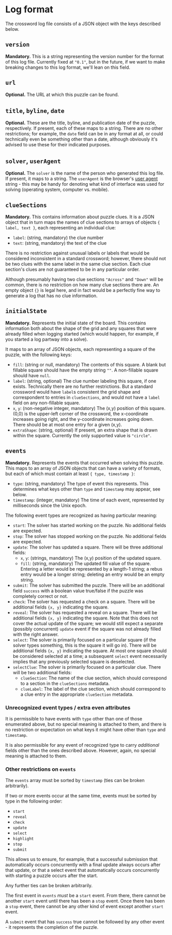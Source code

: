 # Log format

The crossword log file consists of a JSON object with the keys described below.

## `version`

**Mandatory.** This is a string representing the version number for the format of this log file. Currently fixed at `"0.1"`, but in the future, if we want to make breaking changes to this log format, we'll lean on this field.

## `url`

**Optional.** The URL at which this puzzle can be found.

## `title`, `byline`, `date`

**Optional.** These are the title, byline, and publication date of the puzzle, respectively. If present, each of these maps to a string. There are no other restrictions; for example, the `date` field can be in any format at all, or could technically even be something other than a date, although obviously it's advised to use these for their indicated purposes.

## `solver`, `userAgent`

**Optional.** The `solver` is the name of the person who generated this log file. If present, it maps to a string. The `userAgent` is the browser's [user agent](https://developer.mozilla.org/en-US/docs/Web/API/NavigatorID/userAgent) string - this may be handy for denoting what kind of interface was used for solving (operating system, computer vs. mobile).

## `clueSections`

**Mandatory.** This contains information about puzzle clues. It is a JSON object that in turn maps the names of clue sections to arrays of objects `{ label, text }`, each representing an individual clue:

- `label`: (string, mandatory) the clue number
- `text`: (string, mandatory) the text of the clue

There is no restriction against unusual labels or labels that would be considered inconsistent in a standard crossword; however, there should not be two clues with the same label in the same clue section. Each clue section's clues are not guaranteed to be in any particular order.

Although presumably having two clue sections `"Across"` and `"Down"` will be common, there is no restriction on how many clue sections there are. An empty object `{}` is legal here, and in fact would be a perfectly fine way to generate a log that has no clue information.

## `initialState`

**Mandatory.** Represents the initial state of the board. This contains information both about the shape of the grid and any squares that were already filled when logging started (which would happen, for example, if you started a log partway into a solve).

It maps to an array of JSON objects, each representing a square of the puzzle, with the following keys:

- `fill`: (string or null, mandatory) The contents of this square. A blank but fillable square should have the empty string `""`. A non-fillable square should have `null`.
- `label`: (string, optional) The clue number labeling this square, if one exists. Technically there are no further restrictions. But a standard crossword would have `label`s consistent the grid shape and correspondent to entries in `clueSections`, and would not have a `label` field on any non-fillable square.
- `x`, `y`: (non-negative integer, mandatory) The (x,y) position of this square. (0,0) is the upper-left corner of the crossword, the x-coordinate increases going right, and the y-coordinate increases going down. There should be at most one entry for a given (x,y).
- `extraShape`: (string, optional) If present, an extra shape that is drawn within the square. Currently the only supported value is `"circle"`.

## `events`

**Mandatory.** Represents the events that occurred when solving this puzzle. This maps to an array of JSON objects that can have a variety of formats, but each of which must contain at least `{ type, timestamp }`:

- `type`: (string, mandatory) The type of event this represents. This determines what keys other than `type` and `timestamp` may appear, see below.
- `timestamp`: (integer, mandatory) The time of each event, represented by milliseconds since the Unix epoch.

The following event types are recognized as having particular meaning:

- `start`: The solver has started working on the puzzle. No additional fields are expected.
- `stop`: The solver has stopped working on the puzzle. No additional fields are expected.
- `update`: The solver has updated a square. There will be three additional fields:
  - `x`, `y`: (strings, mandatory) The (x,y) position of the updated square.
  - `fill`: (string, mandatory) The updated fill value of the square. Entering a letter would be represented by a length-1 string; a rebus entry would be a longer string; deleting an entry would be an empty string.
- `submit`: The solver has submitted the puzzle. There will be an additional field `success` with a boolean value true/false if the puzzle was completely correct or not.
- `check`: The solver has requested a check on a square. There will be additional fields `{x, y}` indicating the square.
- `reveal`: The solver has requested a reveal on a square. There will be additional fields `{x, y}` indicating the square. Note that this does not cover the actual update of the square; we would still expect a separate (possibly concurrent) `update` event if the square was not already filled with the right answer.
- `select`: The solver is primarily focused on a particular square (if the solver types something, this is the square it will go in). There will be additional fields `{x, y}` indicating the square. At most one square should be considered selected at a time; a subsequent `select` event necessarily implies that any previously selected square is deselected.
- `selectClue`: The solver is primarily focused on a particular clue. There will be two additional fields:
  - `clueSection`: The name of the clue section, which should correspond to a section in the `clueSections` metadata.
  - `clueLabel`: The label of the clue section, which should correspond to a clue entry in the appropriate `clueSection` metadata.

### Unrecognized event types / extra even attributes

It is permissible to have events with `type` other than one of those enumerated above, but no special meaning is attached to them, and there is no restriction or expectation on what keys it might have other than `type` and `timestamp`.

It is also permissible for any event of recognized type to carry _additional_ fields other than the ones described above. However, again, no special meaning is attached to them.

### Other restrictions on `events`

The `events` array must be sorted by `timestamp` (ties can be broken arbitrarily).

If two or more events occur at the same time, events must be sorted by type in the following order:

- `start`
- `reveal`
- `check`
- `update`
- `select`
- `highlight`
- `stop`
- `submit`

This allows us to ensure, for example, that a successful submission that automatically occurs concurrently with a final update always occurs after that update, or that a select event that automatically occurs concurrently with starting a puzzle occurs after the start.

Any further ties can be broken arbitrarily.

The first event in `events` _must_ be a `start` event. From there, there cannot be another `start` event until there has been a `stop` event. Once there has been a `stop` event, there cannot be any other kind of event except another `start` event.

A `submit` event that has `success` true cannot be followed by any other event - it represents the completion of the puzzle.
